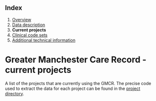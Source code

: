 ## Index

1. [Overview](../README.md)
1. [Data description](index.md)
1. **Current projects**
1. [Clinical code sets](clinical-code-sets.md)
1. [Additional technical information](additional-technical-information.md)

# Greater Manchester Care Record - current projects

A list of the projects that are currently using the GMCR. The precise code used to extract the data for each project can be found in the [project directory](../projects).

